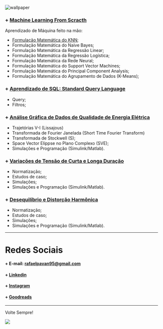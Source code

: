 ![wallpaper](https://imgur.com/oJy56A2)

### + [Machine Learning From Scracth](https://github.com/rafaelpavan95/MSc_MachineLearning_DataMining)
Aprendizado de Máquina feito na mão:
- [Formulação Matemática do KNN](https://nbviewer.jupyter.org/github/rafaelpavan95/MSc_MachineLearning_DataMining/blob/main/KNN_FROM_SCRATCH.ipynb);
- Formulação Matemática do Naive Bayes;
- Formulação Matemática da Regressão Linear;
- Formulação Matemática da Regressão Logística;
- Formulação Matemática da Rede Neural;
- Formulação Matemática do Support Vector Machines;
- Formulação Matemática do Principal Component Analysis;
- Formulação Matemática do Agrupamento de Dados (K-Means);

### + [Aprendizado de SQL: Standard Query Language](https://github.com/rafaelpavan95/Learning_SQL)
- Query;
- Filtros;

### + [Análise Gráfica de Dados de Qualidade de Energia Elétrica](https://github.com/rafaelpavan95/MSc_Energy_Systems/tree/main/Power_Quality/Trabalho_IV)
- Trajetórias V-I (Lissajous)
- Transformada de Fourier Janelada (Short Time Fourier Transform)
- Transformada de Stockwell (S);
- Space Vector Elippse no Plano Complexo (SVE);
- Simulações e Programação (Simulink/Matlab).


### + [Variações de Tensão de Curta e Longa Duração](https://github.com/rafaelpavan95/MSc_Energy_Systems/tree/main/Power_Quality/Trabalho_II)
- Normatização;
- Estudos de caso;
- Simulações;
- Simulações e Programação (Simulink/Matlab).

### + [Desequilíbrio e Distorção Harmônica](https://github.com/rafaelpavan95/MSc_Energy_Systems/tree/main/Power_Quality/Trabalho_III)
- Normatização;
- Estudos de caso;
- Simulações;
- Simulações e Programação (Simulink/Matlab).


____________________________________________

# Redes Sociais

#### + E-mail: rafaelpavan95@gmail.com
#### + [Linkedin](https://br.linkedin.com/in/engrafaelpavan)
#### + [Instagram](https://www.instagram.com/rafaelpavan95/)
#### + [Goodreads](https://www.goodreads.com/user/show/58755709-rafael-pavan)

___________________________________________

Volte Sempre!

![](https://thumbs.gfycat.com/LonelySmoggyGreatwhiteshark-max-1mb.gif)

